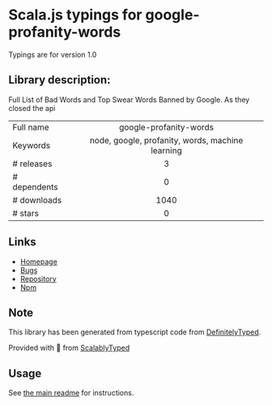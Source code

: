 
# Scala.js typings for google-profanity-words

Typings are for version 1.0

## Library description:
Full List of Bad Words and Top Swear Words Banned by Google. As they closed the api

|                    |                 |
| ------------------ | :-------------: |
| Full name          | google-profanity-words |
| Keywords           | node, google, profanity, words, machine learning |
| # releases         | 3 |
| # dependents       | 0 |
| # downloads        | 1040 |
| # stars            | 0 |

## Links
- [Homepage](https://github.com/RobertJGabriel/Google-profanity-words)
- [Bugs](https://github.com/RobertJGabriel/google-profanity-words/issues)
- [Repository](https://github.com/RobertJGabriel/google-profanity-words)
- [Npm](https://www.npmjs.com/package/google-profanity-words)
    


## Note
This library has been generated from typescript code from [DefinitelyTyped](https://definitelytyped.org).

Provided with :purple_heart: from [ScalablyTyped](https://github.com/oyvindberg/ScalablyTyped)

## Usage
See [the main readme](../../readme.md) for instructions.



